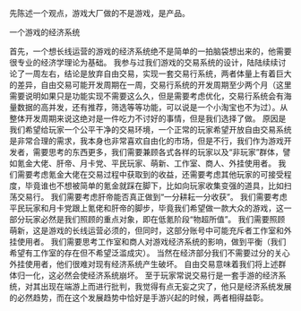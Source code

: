 先陈述一个观点，游戏大厂做的不是游戏，是产品。



一个游戏的经济系统

首先，一个想长线运营的游戏的经济系统绝不是简单的一拍脑袋想出来的，他需要很专业的经济学理论为基础。
我参与过我们游戏的交易系统的设计，陆陆续续讨论了一周左右，结论是放弃自由交易，实现一套交易行系统，两者体量上有着巨大的差异，自由交易可能开发周期在一周，交易行系统的开发周期至少两个月（这里需要说明如果只是功能实现不需要这么久，但是需要考虑优化，交易行系统会有海量数据的高并发，还有推荐，筛选等等功能，可以说是一个小淘宝也不为过）。从整体开发周期来说这绝对是一件吃力不讨好的事情，但是我们选择了做。
原因是我们希望给玩家一个公平干净的交易环境，一个正常的玩家希望开放自由交易系统是非常合理的需求，我本身也非常喜欢自由化的市场，但是不行，我们作为游戏开发者，需要思考的东西更多，我们需要兼顾各式各样的玩家以及“非玩家”群体，譬如氪金大佬、肝帝、月卡党、平民玩家、萌新、工作室、商人、外挂使用者。
我们需要考虑氪金大佬在交易过程中获取到的收益，还需要考虑其他玩家的可接受程度，毕竟谁也不想被简单的氪金就踩在脚下，比如向玩家收集变强的道具，比如扫荡交易行。
我们需要考虑肝帝能否真正做到“一分耕耘一分收获”。
我们需要考虑平民玩家和月卡党跟上氪佬和肝帝的脚步，毕竟我们希望做一款大众的游戏，这一部分玩家必然是我们照顾的重点对象，即在低氪阶段“物超所值”。
我们需要照顾萌新，这是游戏的长线运营必须的，但同时，这部分账号中可能充斥者工作室和外挂使用者。
我们需要思考工作室和商人对游戏经济系统的影响，做到平衡（我们希望有工作室的存在但不希望泛滥成灾）。
当然在经济部分我们不需要过分的关心外挂使用者，他们很难对现有经济系统产生破坏。
自由交易意味着我们将上述群体归一化，这必然会使经济系统崩坏。
至于玩家常说交易行是一套手游的经济系统，对其出现在端游上而进行批判，我觉得有点无妄之灾了，他只是经济系统发展的必然趋势，而在这个发展趋势中恰好是手游兴起的时候，两者相得益彰。
